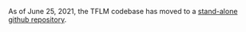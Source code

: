 As of June 25, 2021, the TFLM codebase has moved to a [stand-alone github
repository](https://github.com/tensorflow/tflite-micro).

